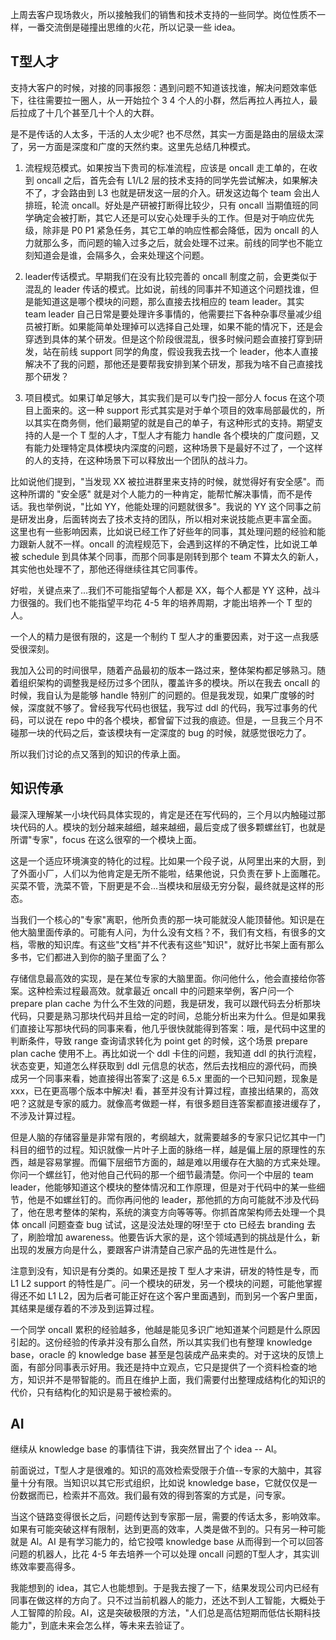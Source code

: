 上周去客户现场救火，所以接触我们的销售和技术支持的一些同学。岗位性质不一样，一番交流倒是碰撞出思维的火花，所以记录一些 idea。

## T型人才

支持大客户的时候，对接的同事报怨：遇到问题不知道该找谁，解决问题效率低下，往往需要拉一圈人，从一开始拉个 3 4 个人的小群，然后再拉人再拉人，最后拉成了十几个甚至几十个人的大群。 

是不是传话的人太多，干活的人太少呢? 也不尽然，其实一方面是路由的层级太深了，另一方面是深度和广度的天然约束。这里先总结几种模式。

1. 流程规范模式。如果按当下贵司的标准流程，应该是 oncall 走工单的，在收到 oncall 之后，首先会有 L1/L2 层的技术支持的同学先尝试解决，如果解决不了，才会路由到 L3 也就是研发这一层的介入。研发这边每个 team 会出人排班，轮流 oncall。好处是产研被打断得比较少，只有 oncall 当期值班的同学确定会被打断，其它人还是可以安心处理手头的工作。但是对于响应优先级，除非是 P0 P1 紧急任务，其它工单的响应性都会降低，因为 oncall 的人力就那么多，而问题的输入过多之后，就会处理不过来。前线的同学也不能立刻知道会是谁，会隔多久，会来处理这个问题。

2. leader传话模式。早期我们在没有比较完善的 oncall 制度之前，会更类似于混乱的 leader 传话的模式。比如说，前线的同事并不知道这个问题找谁，但是能知道这是哪个模块的问题，那么直接去找相应的 team leader。其实 team leader 自己日常是要处理许多事情的，他需要拦下各种杂事尽量减少组员被打断。如果能简单处理掉可以选择自己处理，如果不能的情况下，还是会穿透到具体的某个研发。但是这个阶段很混乱，很多时候问题会直接打穿到研发，站在前线 support 同学的角度，假设我我去找一个 leader，他本人直接解决不了我的问题，那他还是要帮我安排到某个研发，那我为啥不自己直接找那个研发？

3. 项目模式。如果订单足够大，其实我们是可以专门投一部分人 focus 在这个项目上面来的。这一种 support 形式其实是对于单个项目的效率局部最优的，所以其实在商务侧，他们最期望的就是自己的单子，有这种形式的支持。期望支持的人是一个 T 型的人才，T型人才有能力 handle 各个模块的广度问题，又有能力处理特定具体模块内深度的问题，这种场景下是最好不过了，一个这样的人的支持，在这种场景下可以释放出一个团队的战斗力。

比如说他们提到，"当发现 XX 被拉进群里来支持的时候，就觉得好有安全感"。而这种所谓的 "安全感" 就是对个人能力的一种肯定，能帮忙解决事情，而不是传话。我也举例说，"比如 YY，他能处理的问题就很多"。我说的 YY 这个同事之前是研发出身，后面转岗去了技术支持的团队，所以相对来说技能点更丰富全面。
这里也有一些影响因素，比如说已经工作了好些年的同事，其处理问题的经验和能力跟新人就不一样。oncall 的流程规范下，会遇到这样的不确定性，比如说工单被 schedule 到具体某个同事，而那个同事是刚转到那个 team 不算太久的新人，其实他也处理不了，那他还得继续往其它同事传。

好啦，关键点来了...我们不可能指望每个人都是 XX，每个人都是 YY 这种，战斗力很强的。我们也不能指望平均花 4-5 年的培养周期，才能出培养一个 T 型的人。

一个人的精力是很有限的，这是一个制约 T 型人才的重要因素，对于这一点我感受很深刻。

我加入公司的时间很早，随着产品最初的版本一路过来，整体架构都足够熟习。随着组织架构的调整我是经历过多个团队，覆盖许多的模块。所以在我去 oncall 的时候，我自认为是能够 handle 特别广的问题的。但是我发现，如果广度够的时候，深度就不够了。曾经我写代码也很猛，我写过 ddl 的代码，我写过事务的代码，可以说在 repo 中的各个模块，都曾留下过我的痕迹。但是，一旦我三个月不碰那一块的代码之后，查该模块有一定深度的 bug 的时候，就感觉很吃力了。

所以我们讨论的点又落到的知识的传承上面。

## 知识传承

最深入理解某一小块代码具体实现的，肯定是还在写代码的，三个月以内触碰过那块代码的人。模块的划分越来越细，越来越细，最后变成了很多颗螺丝钉，也就是所谓"专家"，focus 在这么很窄的一个模块上面。

这是一个适应环境演变的特化的过程。比如果一个段子说，从阿里出来的大厨，到了外面小厂，人们以为他肯定是无所不能啦，结果他说，只负责在萝卜上面雕花。买菜不管，洗菜不管，下厨更是不会...当模块和层级无穷分裂，最终就是这样的形态。

当我们一个核心的"专家"离职，他所负责的那一块可能就没人能顶替他。知识是在他大脑里面传承的。可能有人问，为什么没有文档？不，我们有文档，有很多的文档，零散的知识库。有这些"文档"并不代表有这些"知识"，就好比书架上面有那么多书，它们都进入到你的脑子里面了么？

存储信息最高效的实现，是在某位专家的大脑里面。你问他什么，他会直接给你答案。这种检索过程最高效。就拿最近 oncall 中的问题来举例，客户问一个 prepare plan cache 为什么不生效的问题，我是研发，我可以跟代码去分析那块代码，只要是熟习那块代码并且给一定的时间，总能分析出来为什么。但是如果我们直接让写那块代码的同事来看，他几乎很快就能得到答案：哦，是代码中这里的判断条件，导致 range 查询请求转化为 point get 的时候，这个场景 prepare plan cache 使用不上。再比如说一个 ddl 卡住的问题，我知道 ddl 的执行流程，状态变更，知道怎么样获取到 ddl 元信息的状态，然后去找相应的源代码，而换成另一个同事来看，她直接得出答案了:这是 6.5.x 里面的一个已知问题，现象是 xxx，已在更高哪个版本中解决! 看，甚至并没有计算过程，直接出结果的，高效吧？这就是专家的威力。就像高考做题一样，有很多题目连答案都直接进缓存了，不涉及计算过程。

但是人脑的存储容量是非常有限的，考纲越大，就需要越多的专家只记忆其中一门科目的细节的过程。知识就像一片叶子上面的脉络一样，越是偏上层的原理性的东西，越是容易掌握。而偏下层细节方面的，越是难以用缓存在大脑的方式来处理。你问一个螺丝钉，他对他自己代码的那一个细节最清楚。你问一个中层的 team leader，他能够知道这个模块的整体情况和工作原理，但是对于代码中的某一些细节，他是不如螺丝钉的。而你再问他的 leader，那他抓的方向可能就不涉及代码了，他在思考整体的架构，系统的演变方向等等等。你抓首席架构师去处理一个具体 oncall 问题查查 bug 试试，这是没法处理的呀!至于 cto 已经去 branding 去了，刷脸增加 awareness。他要告诉大家的是，这个领域遇到的挑战是什么，新出现的发展方向是什么，要跟客户讲清楚自己家产品的先进性是什么。

注意到没有，知识是有分类的。如果还是按 T 型人才来讲，研发的特性是专，而 L1 L2 support 的特性是广。问一个模块的研发，另一个模块的问题，可能他掌握得还不如 L1 L2，因为后者可能正好在这个客户里面遇到，而到另一个客户里面，其结果是缓存着的不涉及到运算过程。

一个同学 oncall 累积的经验越多，他越是能见多识广地知道某个问题是什么原因引起的。这份经验的传承并没有那么自然，所以其实我们也有整理 knowledge base，oracle 的 knowledge base 甚至是包装成产品来卖的。对于这块的反馈上面，有部分同事表示好用。我还是持中立观点，它只是提供了一个资料检查的地方，知识并不是带智能的。而且在维护上面，我们需要付出整理成结构化的知识的代价，只有结构化的知识是易于被检索的。

## AI

继续从 knowledge base 的事情往下讲，我突然冒出了个 idea -- AI。

前面说过，T型人才是很难的。知识的高效检索受限于介值--专家的大脑中，其容量十分有限。当知识以其它形式组织，比如说 knowledge base，它就仅仅是一份数据而已，检索并不高效。我们最有效的得到答案的方式是，问专家。

当这个链路变得很长之后，问题传达到专家那一层，需要的传话太多，影响效率。如果有可能突破这样有限制，达到更高的效率，人类是做不到的。只有另一种可能就是 AI。AI 是有学习能力的，给它投喂 knowledge base 从而得到一个可以回答问题的机器人，比花 4-5 年去培养一个可以处理 oncall 问题的T型人才，其实训练效率要高得多。 

我能想到的 idea，其它人也能想到。于是我去搜了一下，结果发现公司内已经有同事在做这样的方向了。只不过当前机器人的能力，还达不到人工智能，大概处于人工智障的阶段。AI，这是突破极限的方法，"人们总是高估短期而低估长期科技能力"，到底未来会怎么样，等未来去验证了。
